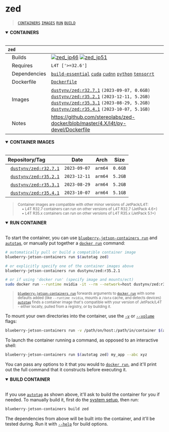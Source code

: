 # zed

> [`CONTAINERS`](#user-content-containers) [`IMAGES`](#user-content-images) [`RUN`](#user-content-run) [`BUILD`](#user-content-build)

<details open>
<summary><b><a id="containers">CONTAINERS</a></b></summary>
<br>

| **`zed`** | |
| :-- | :-- |
| &nbsp;&nbsp;&nbsp;Builds | [![`zed_jp46`](https://img.shields.io/github/actions/workflow/status/dusty-nv/blueberry-jetson-containers/zed_jp46.yml?label=zed:jp46)](https://github.com/dusty-nv/blueberry-jetson-containers/actions/workflows/zed_jp46.yml) [![`zed_jp51`](https://img.shields.io/github/actions/workflow/status/dusty-nv/blueberry-jetson-containers/zed_jp51.yml?label=zed:jp51)](https://github.com/dusty-nv/blueberry-jetson-containers/actions/workflows/zed_jp51.yml) |
| &nbsp;&nbsp;&nbsp;Requires | `L4T ['>=32.6']` |
| &nbsp;&nbsp;&nbsp;Dependencies | [`build-essential`](/packages/build/build-essential) [`cuda`](/packages/cuda/cuda) [`cudnn`](/packages/cuda/cudnn) [`python`](/packages/build/python) [`tensorrt`](/packages/tensorrt) |
| &nbsp;&nbsp;&nbsp;Dockerfile | [`Dockerfile`](Dockerfile) |
| &nbsp;&nbsp;&nbsp;Images | [`dustynv/zed:r32.7.1`](https://hub.docker.com/r/dustynv/zed/tags) `(2023-09-07, 0.6GB)`<br>[`dustynv/zed:r35.2.1`](https://hub.docker.com/r/dustynv/zed/tags) `(2023-12-11, 5.2GB)`<br>[`dustynv/zed:r35.3.1`](https://hub.docker.com/r/dustynv/zed/tags) `(2023-08-29, 5.2GB)`<br>[`dustynv/zed:r35.4.1`](https://hub.docker.com/r/dustynv/zed/tags) `(2023-10-07, 5.1GB)` |
| &nbsp;&nbsp;&nbsp;Notes | https://github.com/stereolabs/zed-docker/blob/master/4.X/l4t/py-devel/Dockerfile |

</details>

<details open>
<summary><b><a id="images">CONTAINER IMAGES</a></b></summary>
<br>

| Repository/Tag | Date | Arch | Size |
| :-- | :--: | :--: | :--: |
| &nbsp;&nbsp;[`dustynv/zed:r32.7.1`](https://hub.docker.com/r/dustynv/zed/tags) | `2023-09-07` | `arm64` | `0.6GB` |
| &nbsp;&nbsp;[`dustynv/zed:r35.2.1`](https://hub.docker.com/r/dustynv/zed/tags) | `2023-12-11` | `arm64` | `5.2GB` |
| &nbsp;&nbsp;[`dustynv/zed:r35.3.1`](https://hub.docker.com/r/dustynv/zed/tags) | `2023-08-29` | `arm64` | `5.2GB` |
| &nbsp;&nbsp;[`dustynv/zed:r35.4.1`](https://hub.docker.com/r/dustynv/zed/tags) | `2023-10-07` | `arm64` | `5.1GB` |

> <sub>Container images are compatible with other minor versions of JetPack/L4T:</sub><br>
> <sub>&nbsp;&nbsp;&nbsp;&nbsp;• L4T R32.7 containers can run on other versions of L4T R32.7 (JetPack 4.6+)</sub><br>
> <sub>&nbsp;&nbsp;&nbsp;&nbsp;• L4T R35.x containers can run on other versions of L4T R35.x (JetPack 5.1+)</sub><br>
</details>

<details open>
<summary><b><a id="run">RUN CONTAINER</a></b></summary>
<br>

To start the container, you can use [`blueberry-jetson-containers run`](/docs/run.md) and [`autotag`](/docs/run.md#autotag), or manually put together a [`docker run`](https://docs.docker.com/engine/reference/commandline/run/) command:
```bash
# automatically pull or build a compatible container image
blueberry-jetson-containers run $(autotag zed)

# or explicitly specify one of the container images above
blueberry-jetson-containers run dustynv/zed:r35.2.1

# or if using 'docker run' (specify image and mounts/ect)
sudo docker run --runtime nvidia -it --rm --network=host dustynv/zed:r35.2.1
```
> <sup>[`blueberry-jetson-containers run`](/docs/run.md) forwards arguments to [`docker run`](https://docs.docker.com/engine/reference/commandline/run/) with some defaults added (like `--runtime nvidia`, mounts a `/data` cache, and detects devices)</sup><br>
> <sup>[`autotag`](/docs/run.md#autotag) finds a container image that's compatible with your version of JetPack/L4T - either locally, pulled from a registry, or by building it.</sup>

To mount your own directories into the container, use the [`-v`](https://docs.docker.com/engine/reference/commandline/run/#volume) or [`--volume`](https://docs.docker.com/engine/reference/commandline/run/#volume) flags:
```bash
blueberry-jetson-containers run -v /path/on/host:/path/in/container $(autotag zed)
```
To launch the container running a command, as opposed to an interactive shell:
```bash
blueberry-jetson-containers run $(autotag zed) my_app --abc xyz
```
You can pass any options to it that you would to [`docker run`](https://docs.docker.com/engine/reference/commandline/run/), and it'll print out the full command that it constructs before executing it.
</details>
<details open>
<summary><b><a id="build">BUILD CONTAINER</b></summary>
<br>

If you use [`autotag`](/docs/run.md#autotag) as shown above, it'll ask to build the container for you if needed.  To manually build it, first do the [system setup](/docs/setup.md), then run:
```bash
blueberry-jetson-containers build zed
```
The dependencies from above will be built into the container, and it'll be tested during.  Run it with [`--help`](/blueberry_jetson_containers/build.py) for build options.
</details>
